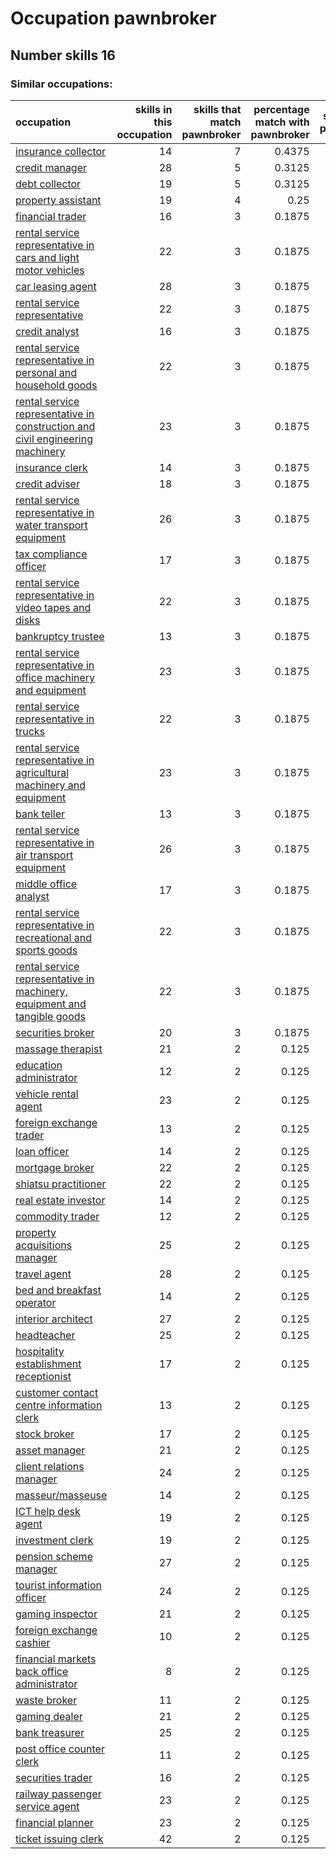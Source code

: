 # Occupation pawnbroker
## Number skills 16
### Similar occupations:
| occupation                                                                                                                                                        |   skills in this occupation |   skills that match pawnbroker |   percentage match with pawnbroker |   skills not in pawnbroker |
|:------------------------------------------------------------------------------------------------------------------------------------------------------------------|----------------------------:|-------------------------------:|-----------------------------------:|---------------------------:|
| [insurance collector](insurance_collector.md)                                                                                                                     |                          14 |                              7 |                             0.4375 |                          7 |
| [credit manager](credit_manager.md)                                                                                                                               |                          28 |                              5 |                             0.3125 |                         23 |
| [debt collector](debt_collector.md)                                                                                                                               |                          19 |                              5 |                             0.3125 |                         14 |
| [property assistant](property_assistant.md)                                                                                                                       |                          19 |                              4 |                             0.25   |                         15 |
| [financial trader](financial_trader.md)                                                                                                                           |                          16 |                              3 |                             0.1875 |                         13 |
| [rental service representative in cars and light motor vehicles](rental_service_representative_in_cars_and_light_motor_vehicles.md)                               |                          22 |                              3 |                             0.1875 |                         19 |
| [car leasing agent](car_leasing_agent.md)                                                                                                                         |                          28 |                              3 |                             0.1875 |                         25 |
| [rental service representative](rental_service_representative.md)                                                                                                 |                          22 |                              3 |                             0.1875 |                         19 |
| [credit analyst](credit_analyst.md)                                                                                                                               |                          16 |                              3 |                             0.1875 |                         13 |
| [rental service representative in personal and household goods](rental_service_representative_in_personal_and_household_goods.md)                                 |                          22 |                              3 |                             0.1875 |                         19 |
| [rental service representative in construction and civil engineering machinery](rental_service_representative_in_construction_and_civil_engineering_machinery.md) |                          23 |                              3 |                             0.1875 |                         20 |
| [insurance clerk](insurance_clerk.md)                                                                                                                             |                          14 |                              3 |                             0.1875 |                         11 |
| [credit adviser](credit_adviser.md)                                                                                                                               |                          18 |                              3 |                             0.1875 |                         15 |
| [rental service representative in water transport equipment](rental_service_representative_in_water_transport_equipment.md)                                       |                          26 |                              3 |                             0.1875 |                         23 |
| [tax compliance officer](tax_compliance_officer.md)                                                                                                               |                          17 |                              3 |                             0.1875 |                         14 |
| [rental service representative in video tapes and disks](rental_service_representative_in_video_tapes_and_disks.md)                                               |                          22 |                              3 |                             0.1875 |                         19 |
| [bankruptcy trustee](bankruptcy_trustee.md)                                                                                                                       |                          13 |                              3 |                             0.1875 |                         10 |
| [rental service representative in office machinery and equipment](rental_service_representative_in_office_machinery_and_equipment.md)                             |                          23 |                              3 |                             0.1875 |                         20 |
| [rental service representative in trucks](rental_service_representative_in_trucks.md)                                                                             |                          22 |                              3 |                             0.1875 |                         19 |
| [rental service representative in agricultural machinery and equipment](rental_service_representative_in_agricultural_machinery_and_equipment.md)                 |                          23 |                              3 |                             0.1875 |                         20 |
| [bank teller](bank_teller.md)                                                                                                                                     |                          13 |                              3 |                             0.1875 |                         10 |
| [rental service representative in air transport equipment](rental_service_representative_in_air_transport_equipment.md)                                           |                          26 |                              3 |                             0.1875 |                         23 |
| [middle office analyst](middle_office_analyst.md)                                                                                                                 |                          17 |                              3 |                             0.1875 |                         14 |
| [rental service representative in recreational and sports goods](rental_service_representative_in_recreational_and_sports_goods.md)                               |                          22 |                              3 |                             0.1875 |                         19 |
| [rental service representative in machinery, equipment and tangible goods](rental_service_representative_in_machinery,_equipment_and_tangible_goods.md)           |                          22 |                              3 |                             0.1875 |                         19 |
| [securities broker](securities_broker.md)                                                                                                                         |                          20 |                              3 |                             0.1875 |                         17 |
| [massage therapist](massage_therapist.md)                                                                                                                         |                          21 |                              2 |                             0.125  |                         19 |
| [education administrator](education_administrator.md)                                                                                                             |                          12 |                              2 |                             0.125  |                         10 |
| [vehicle rental agent](vehicle_rental_agent.md)                                                                                                                   |                          23 |                              2 |                             0.125  |                         21 |
| [foreign exchange trader](foreign_exchange_trader.md)                                                                                                             |                          13 |                              2 |                             0.125  |                         11 |
| [loan officer](loan_officer.md)                                                                                                                                   |                          14 |                              2 |                             0.125  |                         12 |
| [mortgage broker](mortgage_broker.md)                                                                                                                             |                          22 |                              2 |                             0.125  |                         20 |
| [shiatsu practitioner](shiatsu_practitioner.md)                                                                                                                   |                          22 |                              2 |                             0.125  |                         20 |
| [real estate investor](real_estate_investor.md)                                                                                                                   |                          14 |                              2 |                             0.125  |                         12 |
| [commodity trader](commodity_trader.md)                                                                                                                           |                          12 |                              2 |                             0.125  |                         10 |
| [property acquisitions manager](property_acquisitions_manager.md)                                                                                                 |                          25 |                              2 |                             0.125  |                         23 |
| [travel agent](travel_agent.md)                                                                                                                                   |                          28 |                              2 |                             0.125  |                         26 |
| [bed and breakfast operator](bed_and_breakfast_operator.md)                                                                                                       |                          14 |                              2 |                             0.125  |                         12 |
| [interior architect](interior_architect.md)                                                                                                                       |                          27 |                              2 |                             0.125  |                         25 |
| [headteacher](headteacher.md)                                                                                                                                     |                          25 |                              2 |                             0.125  |                         23 |
| [hospitality establishment receptionist](hospitality_establishment_receptionist.md)                                                                               |                          17 |                              2 |                             0.125  |                         15 |
| [customer contact centre information clerk](customer_contact_centre_information_clerk.md)                                                                         |                          13 |                              2 |                             0.125  |                         11 |
| [stock broker](stock_broker.md)                                                                                                                                   |                          17 |                              2 |                             0.125  |                         15 |
| [asset manager](asset_manager.md)                                                                                                                                 |                          21 |                              2 |                             0.125  |                         19 |
| [client relations manager](client_relations_manager.md)                                                                                                           |                          24 |                              2 |                             0.125  |                         22 |
| [masseur/masseuse](masseur-masseuse.md)                                                                                                                           |                          14 |                              2 |                             0.125  |                         12 |
| [ICT help desk agent](ICT_help_desk_agent.md)                                                                                                                     |                          19 |                              2 |                             0.125  |                         17 |
| [investment clerk](investment_clerk.md)                                                                                                                           |                          19 |                              2 |                             0.125  |                         17 |
| [pension scheme manager](pension_scheme_manager.md)                                                                                                               |                          27 |                              2 |                             0.125  |                         25 |
| [tourist information officer](tourist_information_officer.md)                                                                                                     |                          24 |                              2 |                             0.125  |                         22 |
| [gaming inspector](gaming_inspector.md)                                                                                                                           |                          21 |                              2 |                             0.125  |                         19 |
| [foreign exchange cashier](foreign_exchange_cashier.md)                                                                                                           |                          10 |                              2 |                             0.125  |                          8 |
| [financial markets back office administrator](financial_markets_back_office_administrator.md)                                                                     |                           8 |                              2 |                             0.125  |                          6 |
| [waste broker](waste_broker.md)                                                                                                                                   |                          11 |                              2 |                             0.125  |                          9 |
| [gaming dealer](gaming_dealer.md)                                                                                                                                 |                          21 |                              2 |                             0.125  |                         19 |
| [bank treasurer](bank_treasurer.md)                                                                                                                               |                          25 |                              2 |                             0.125  |                         23 |
| [post office counter clerk](post_office_counter_clerk.md)                                                                                                         |                          11 |                              2 |                             0.125  |                          9 |
| [securities trader](securities_trader.md)                                                                                                                         |                          16 |                              2 |                             0.125  |                         14 |
| [railway passenger service agent](railway_passenger_service_agent.md)                                                                                             |                          23 |                              2 |                             0.125  |                         21 |
| [financial planner](financial_planner.md)                                                                                                                         |                          23 |                              2 |                             0.125  |                         21 |
| [ticket issuing clerk](ticket_issuing_clerk.md)                                                                                                                   |                          42 |                              2 |                             0.125  |                         40 |
